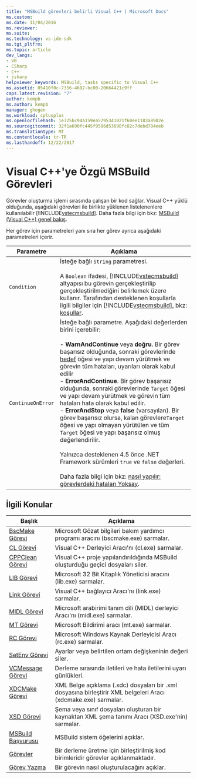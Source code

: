 ```yaml
---
title: "MSBuild görevleri belirli Visual C++ | Microsoft Docs"
ms.custom: 
ms.date: 11/04/2016
ms.reviewer: 
ms.suite: 
ms.technology: vs-ide-sdk
ms.tgt_pltfrm: 
ms.topic: article
dev_langs:
- VB
- CSharp
- C++
- jsharp
helpviewer_keywords: MSBuild, tasks specific to Visual C++
ms.assetid: 05410f0c-7356-4692-bc00-20664421c9ff
caps.latest.revision: "7"
author: kempb
ms.author: kempb
manager: ghogen
ms.workload: cplusplus
ms.openlocfilehash: 1e725bc94a159ea5295341021f60ee1183a8982e
ms.sourcegitcommit: 32f1a690fc445f9586d53698fc82c7debd784eeb
ms.translationtype: MT
ms.contentlocale: tr-TR
ms.lasthandoff: 12/22/2017
---
```

# <a name="msbuild-tasks-specific-to-visual-c"></a>Visual C++'ye Özgü MSBuild Görevleri
Görevler oluşturma işlemi sırasında çalışan bir kod sağlar. Visual C++ yüklü olduğunda, aşağıdaki görevleri ile birlikte yüklenen listelenenlere kullanılabilir [!INCLUDE[vstecmsbuild](../extensibility/internals/includes/vstecmsbuild_md.md)]. Daha fazla bilgi için bkz: [MSBuild (Visual C++) genel bakış](/cpp/build/msbuild-visual-cpp-overview).  
  
 Her görev için parametreleri yanı sıra her görev ayrıca aşağıdaki parametreleri içerir.  
  
|Parametre|Açıklama|  
|---------------|-----------------|  
|`Condition`|İsteğe bağlı `String` parametresi.<br /><br /> A `Boolean` ifadesi, [!INCLUDE[vstecmsbuild](../extensibility/internals/includes/vstecmsbuild_md.md)] altyapısı bu görevin gerçekleştirilip gerçekleştirilmediğini belirlemek üzere kullanır. Tarafından desteklenen koşullarla ilgili bilgiler için [!INCLUDE[vstecmsbuild](../extensibility/internals/includes/vstecmsbuild_md.md)], bkz: [koşullar](../msbuild/msbuild-conditions.md).|  
|`ContinueOnError`|İsteğe bağlı parametre. Aşağıdaki değerlerden birini içerebilir:<br /><br /> -   **WarnAndContinue** veya **doğru**. Bir görev başarısız olduğunda, sonraki görevlerinde [hedef](../msbuild/target-element-msbuild.md) öğesi ve yapı devam yürütmek ve görevin tüm hataları, uyarıları olarak kabul edilir<br />-   **ErrorAndContinue**. Bir görev başarısız olduğunda, sonraki görevlerinde `Target` öğesi ve yapı devam yürütmek ve görevin tüm hataları hata olarak kabul edilir.<br />-   **ErrorAndStop** veya **false** (varsayılan). Bir görev başarısız olursa, kalan görevlere`Target` öğesi ve yapı olmayan yürütülen ve tüm `Target` öğesi ve yapı başarısız olmuş değerlendirilir.<br /><br /> Yalnızca desteklenen 4.5 önce .NET Framework sürümleri `true` ve `false` değerleri.<br /><br /> Daha fazla bilgi için bkz: [nasıl yapılır: görevlerdeki hataları Yoksay](../msbuild/how-to-ignore-errors-in-tasks.md).|  
  
## <a name="related-topics"></a>İlgili Konular  
  
|Başlık|Açıklama|  
|-----------|-----------------|  
|[BscMake Görevi](../msbuild/bscmake-task.md)|Microsoft Gözat bilgileri bakım yardımcı programı aracını (bscmake.exe) sarmalar.|  
|[CL Görevi](../msbuild/cl-task.md)|Visual C++ Derleyici Aracı'nı (cl.exe) sarmalar.|  
|[CPPClean Görevi](../msbuild/cppclean-task.md)|Visual C++ proje yapılandırıldığında MSBuild oluşturduğu geçici dosyaları siler.|  
|[LIB Görevi](../msbuild/lib-task.md)|Microsoft 32 Bit Kitaplık Yöneticisi aracını (lib.exe) sarmalar.|  
|[Link Görevi](../msbuild/link-task.md)|Visual C++ bağlayıcı Aracı'nı (link.exe) sarmalar.|  
|[MIDL Görevi](../msbuild/midl-task.md)|Microsoft arabirimi tanım dili (MIDL) derleyici Aracı'nı (midl.exe) sarmalar.|  
|[MT Görevi](../msbuild/mt-task.md)|Microsoft Bildirimi aracı (mt.exe) sarmalar.|  
|[RC Görevi](../msbuild/rc-task.md)|Microsoft Windows Kaynak Derleyicisi Aracı (rc.exe) sarmalar.|  
|[SetEnv Görevi](../msbuild/setenv-task.md)|Ayarlar veya belirtilen ortam değişkeninin değeri siler.|  
|[VCMessage Görevi](../msbuild/vcmessage-task.md)|Derleme sırasında iletileri ve hata iletilerini uyarı günlükleri.|  
|[XDCMake Görevi](../msbuild/xdcmake-task.md)|XML Belge açıklama (.xdc) dosyaları bir .xml dosyasına birleştirir XML belgeleri Aracı (xdcmake.exe) sarmalar.|  
|[XSD Görevi](../msbuild/xsd-task.md)|Şema veya sınıf dosyaları oluşturan bir kaynaktan XML şema tanımı Aracı (XSD.exe'nin) sarmalar.|  
|[MSBuild Başvurusu](../msbuild/msbuild-reference.md)|MSBuild sistem öğelerini açıklar.|  
|[Görevler](../msbuild/msbuild-tasks.md)|Bir derleme üretme için birleştirilmiş kod birimleridir görevler açıklanmaktadır.|  
|[Görev Yazma](../msbuild/task-writing.md)|Bir görevin nasıl oluşturulacağını açıklar.|